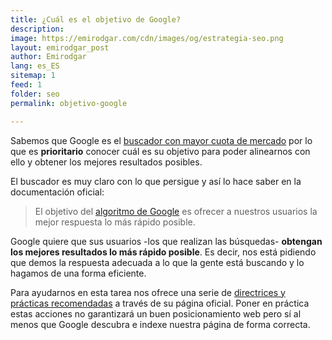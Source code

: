```yaml
---
title: ¿Cuál es el objetivo de Google?
description: 
image: https://emirodgar.com/cdn/images/og/estrategia-seo.png
layout: emirodgar_post
author: Emirodgar
lang: es_ES
sitemap: 1
feed: 1
folder: seo
permalink: objetivo-google

--- 
```


Sabemos que Google es el [buscador con mayor cuota de mercado](https://emirodgar.com/google-vs-buscadores) por lo que es **prioritario** conocer cuál es su objetivo para poder alinearnos con ello y obtener los mejores resultados posibles.

El buscador es muy claro con lo que persigue y así lo hace saber en la documentación oficial:

> El objetivo del [algoritmo de Google](https://emirodgar.com/cambio-algoritmo-google) es ofrecer a nuestros usuarios la mejor respuesta lo más rápido posible.

Google quiere que sus usuarios -los que realizan las búsquedas- **obtengan los mejores resultados lo más rápido posible**. Es decir, nos está pidiendo que demos la respuesta adecuada a lo que la gente está buscando y lo hagamos de una forma eficiente.

Para ayudarnos en esta tarea nos ofrece una serie de [directrices y prácticas recomendadas](https://developers.google.com/search/docs/advanced/guidelines/overview?hl=es) a través de su página oficial. Poner en práctica estas acciones no garantizará un buen posicionamiento web pero sí al menos que Google descubra e indexe nuestra página de forma correcta.
<!--stackedit_data:
eyJoaXN0b3J5IjpbLTIxMDE4ODI1ODQsLTM4NTQ4OTU5Miw2Mj
gyMjYzNzRdfQ==
-->